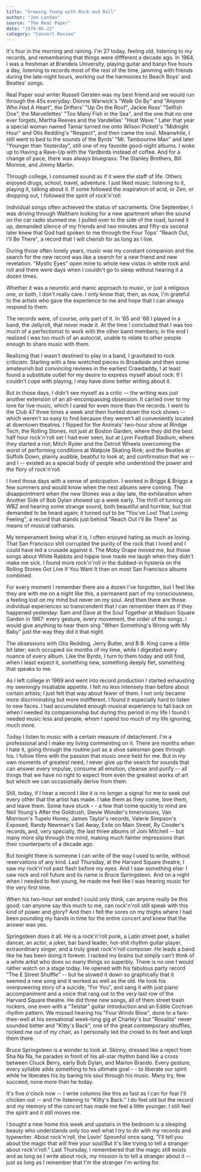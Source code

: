 ```yaml
---
title: "Growing Young with Rock and Roll"
author: "Jon Landau"
source: "The Real Paper"
date: "1974-05-22"
category: "Concert Review"
---
```


It's four in the morning and raining. I'm 27 today, feeling old, listening to my records, and remembering that things were diffferent a decade ago. In 1964, I was a freshman at Brandeis University, playing guitar and banjo five hours a day, listening to records most of the rest of the time, jamming with friends during the late-night hours, working out the harmonies to Beach Boys' and Beatles' songs.

Real Paper soul writer Russell Gersten was my best friend and we would run through the 45s everyday: Dionne Warwick's "Walk On By" and "Anyone Who Had A Heart", the Drifters' "Up On the Roof", Jackie Ross' "Selfish One", the Marvellettes' "Too Many Fish in the Sea", and the one that no one ever forgets, Martha Reeves and the Vandellas' "Heat Wave." Later that year a special woman named Tamar turned me onto Wilson Pickett's "Midnight Hour" and Otis Redding's "Respect", and then came the soul. Meanwhile, I still went to bed to the sounds of the Byrds' "Mr. Tambourine Man" and later "Younger than Yesterday", still one of my favorite good-night albums. I woke up to Having a Rave-Up with the Yardbirds instead of coffee. And for a change of pace, there was always bluegrass: The Stanley Brothers, Bill Monroe, and Jimmy Martin.

Through college, I consumed sound as if it were the staff of life. Others enjoyed drugs, school, travel, adventure. I just liked music: listening to it, playing it, talking about it. If some followed the inspiration of acid, or Zen, or dropping out, I followed the spirit of rock'n'roll.

Individual songs often achieved the status of sacraments. One September, I was driving through Waltham looking for a new apartment when the sound on the car radio stunned me. I pulled over to the side of the road, turned it up, demanded silence of my friends and two minutes and fifty-six second later knew that God had spoken to me through the Four Tops' "Reach Out, I'll Be There", a record that I will cherish for as long as I live.

During those often lonely years, music was my constant companion and the search for the new record was like a search for a new friend and new revelation. "Mystic Eyes" open mine to whole new vistas in white rock and roll and there were days when I couldn't go to sleep without hearing it a dozen times.

Whether it was a neurotic and manic approach to music, or just a religious one, or both, I don't really care. I only know that, then, as now, I'm grateful to the artists who gave the experience to me and hope that I can always respond to them.

The records were, of course, only part of it. In '65 and '66 I played in a band, the Jellyroll, that never made it. At the time I concluded that I was too much of a perfectionist to work with the other band members; in the end I realized I was too much of an autocrat, unable to relate to other people enough to share music with them.

Realizing that I wasn't destined to play in a band, I gravitated to rock criticism. Starting with a few wretched pieces in Broadside and then some amateurish but convincing reviews in the earliest Crawdaddy, I at least found a substitute outlet for my desire to express myself about rock: If I couldn't cope with playing, I may have done better writing about it.

But in those days, I didn't see myself as a critic -- the writing was just another extension of an all-encompassing obsession. It carried over to my love for live music, which I cared for even more than the records. I went to the Club 47 three times a week and then hunted down the rock shows -- which weren't so easy to find because they weren't all conveniently located at downtown theatres. I flipped for the Animals' two-hour show at Rindge Tech; the Rolling Stones, not just at Boston Garden, where they did the best half hour rock'n'roll set I had ever seen, but at Lynn Football Stadium, where they started a riot; Mitch Ryder and the Detroit Wheels overcoming the worst of performing conditions at Watpole Skating Rink; and the Beatles at Suffolk Down, plainly audible, beatiful to look at, and confirmation that we -- and I -- existed as a special body of people who understood the power and the flory of rock'n'roll.

I lived those days with a sense of anticipation. I worked in Briggs & Briggs a few summers and would know when the next albums were coming. The disappointment when the new Stones was a day late, the exhilaration when Another Side of Bob Dylan showed up a week early. The thrill of turning on WBZ and hearing some strange sound, both beautiful and horrible, but that demanded to be heard again; it turned out to be "You've Lost That Loving Feeling", a record that stands just behind "Reach Out I'll Be There" as means of musical catharsis.

My temperament being what it is, I often enjoyed hating as much as loving. That San Francisco shit corrupted the purity of the rock that I lvoed and I could have led a crusade against it. The Moby Grape moved me, but those songs about White Rabbits and hippie love made me laugh when they didn't make me sick. I found more rock'n'roll in the dubbed-in hysteria on the Rolling Stones Got Live if You Want It than on most San Francisco albums combined.

For every moment I remember there are a dozen I've forgotten, but I feel like they are with me on a night like this, a permanent part of my consciousness, a feeling lost on my mind but never on my soul. And then there are those individual experiences so transcendent that I can remember them as if they happened yesterday: Sam and Dave at the Soul Together at Madison Square Garden in 1967: every gesture, every movement, the order of the songs. I would give anything to hear them sing "When Something's Wrong with My Baby" just the way they did it that night.

The obsessions with Otis Redding, Jerry Butler, and B.B. King came a little bit later; each occupied six months of my time, while I digested every nuance of every album. Like the Byrds, I turn to them today and still find, when I least expect it, something new, something deeply flet, something that speaks to me.

As I left college in 1969 and went into record production I started exhausting my seemingly insatiable appetite. I felt no less intensely than before about certain artists; I just felt that way about fewer of them. I not only became more discriminating but more indifferent. I found it especially hard to listen to new faces. I had accumulated enough musical experience to fall back on when I needed its companionship but during this period in my life I found I needed music less and people, whom I spend too much of my life ignoring, much more.

Today I listen to music with a certain measure of detachment. I'm a professional and I make my living commenting on it. There are months when I hate it, going through the routine just as a shoe salesman goes through his. I follow films with the passion that music once held for me. But in my own moments of greatest need, I never give up the search for sounds that can answer every impulse, consume all emotion, cleanse and purify -- all things that we have no right to expect from even the greatest works of art but which we can occasionally derive from them.

Still, today, if I hear a record I like it is no longer a signal for me to seek out every other that the artist has made. I take them as they come, love them, and leave them. Some have stuck - - a few that come quickly to mind are Neil Young's After the Goldrush, Stevie Wonder's Innervisions, Van Morrison's Tupelo Honey, James Taylor's records, Valerie Simpson's Exposed, Randy Newman's Sail Away, Exile on Main Street, Ry Cooder's records, and, very specially, the last three albums of Joni Mitchell -- but many more slip through the mind, making much fainter impressions than their counterparts of a decade ago.

But tonight there is someone I can write of the way I used to write, without reservations of any kind. Last Thursday, at the Harvard Square theatre, I saw my rock'n'roll past flash before my eyes. And I saw something else: I saw rock and roll future and its name is Bruce Springsteen. And on a night when I needed to feel young, he made me feel like I was hearing music for the very first time.

When his two-hour set ended I could only think, can anyone really be this good; can anyone say this much to me, can rock'n'roll still speak with this kind of power and glory? And then I felt the sores on my thighs where I had been pounding my hands in time for the entire concert and knew that the answer was yes.

Springsteen does it all. He is a rock'n'roll punk, a Latin street poet, a ballet dancer, an actor, a joker, bar band leader, hot-shit rhythm guitar player, extraordinary singer, and a truly great rock'n'roll composer. He leads a band like he has been doing it forever. I racked my brains but simply can't think of a white artist who does so many things so superbly. There is no one I would rather watch on a stage today. He opened with his fabulous party record "The E Street Shuffle" -- but he slowed it down so graphically that it seemed a new song and it worked as well as the old. He took his overpowering story of a suicide, "For You", and sang it with just piano accompaniment and a voice that rang out to the very last row of the Harvard Square theatre. He did three new songs, all of them street trash rockers, one even with a "Telstar" guitar introduction and an Eddie Cochran rhythm pattern. We missed hearing his "Four Winds Blow", done to a fare-thee-well at his sensational week-long gig at Charley's but "Rosalita" never sounded better and "Kitty's Back", one of the great contemporary shuffles, rocked me out of my chair, as I personally led the crowd to its feet and kept them there.

Bruce Springsteen is a wonder to look at. Skinny, dressed like a reject from Sha Na Na, he parades in front of his all-star rhythm band like a cross between Chuck Berry, early Bob Dylan, and Marlon Brando. Every gesture, every syllable adds something to his ultimate goal - - to liberate our spirit while he liberates his by baring his soul through his music. Many try, few succeed, none more than he today.

It's five o'clock now -- I write columns like this as fast as I can for fear I'll chicken out -- and I'm listening to "Kitty's Back." I do feel old but the record and my memory of the concert has made me feel a little younger. I still feel the spirit and it still moves me.

I bought a new home this week and upstairs in the bedroom is a sleeping beauty who understands only too well what I try to do with my records and typewriter. About rock'n'roll, the Lovin' Spoonful once sang, "I'll tell you about the magic that will free your soul/But it's like trying to tell a stranger about rock'n'roll." Last Thursday, I remembered that the magic still exists and as long as I write about rock, my mission is to tell a stranger about it -- just as long as I remember that I'm the stranger I'm writing for.